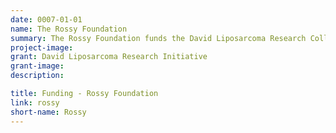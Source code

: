 ```yaml
---
date: 0007-01-01
name: The Rossy Foundation
summary: The Rossy Foundation funds the David Liposarcoma Research Collaboration, which is led by DFCI Investigator [George Demetri](https://www.dfhcc.harvard.edu/insider/member-detail/member/george-d-demetri-md/). This research collaboration aims to transform the treatment of this rare, underfunded, and understudied disease. As part of this effort, the LSP is collecting highly multiplexed images of liposarcomas before and after treatment.
project-image:
grant: David Liposarcoma Research Initiative
grant-image:
description:

title: Funding - Rossy Foundation
link: rossy
short-name: Rossy
---
```


